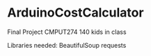 # ArduinoCostCalculator
Final Project CMPUT274
140 kids in class

Libraries needed:
BeautifulSoup
requests
